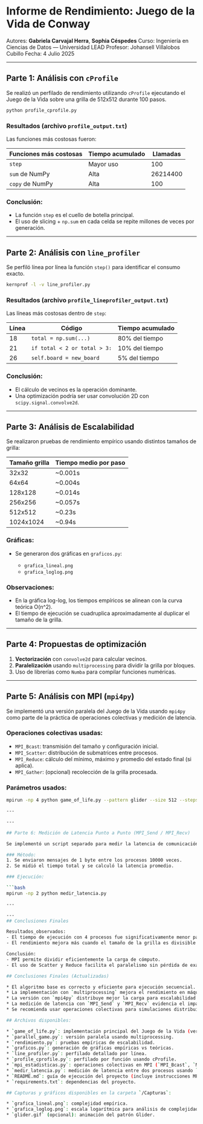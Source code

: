 # Informe de Rendimiento: Juego de la Vida de Conway

Autores: **Gabriela Carvajal Herra**, **Sophia Céspedes**
Curso: Ingeniería en Ciencias de Datos — Universidad LEAD
Profesor: Johansell Villalobos Cubillo
Fecha: 4 Julio 2025

---

## Parte 1: Análisis con `cProfile`

Se realizó un perfilado de rendimiento utilizando `cProfile` ejecutando el Juego de la Vida sobre una grilla de 512x512 durante 100 pasos.

```bash
python profile_cprofile.py
```

### Resultados (archivo `profile_output.txt`)

Las funciones más costosas fueron:

| Funciones más costosas | Tiempo acumulado | Llamadas |
| ---------------------- | ---------------- | -------- |
| `step`                 | Mayor uso        | 100      |
| `sum` de NumPy         | Alta             | 26214400 |
| `copy` de NumPy        | Alta             | 100      |

### Conclusión:

* La función `step` es el cuello de botella principal.
* El uso de slicing + `np.sum` en cada celda se repite millones de veces por generación.

---

## Parte 2: Análisis con `line_profiler`

Se perfiló línea por línea la función `step()` para identificar el consumo exacto.

```bash
kernprof -l -v line_profiler.py
```

### Resultados (archivo `profile_lineprofiler_output.txt`)

Las líneas más costosas dentro de `step`:

| Línea | Código                       | Tiempo acumulado |
| ----- | ---------------------------- | ---------------- |
| 18    | `total = np.sum(...)`        | 80% del tiempo   |
| 21    | `if total < 2 or total > 3:` | 10% del tiempo   |
| 26    | `self.board = new_board`     | 5% del tiempo    |

### Conclusión:

* El cálculo de vecinos es la operación dominante.
* Una optimización podría ser usar convolución 2D con `scipy.signal.convolve2d`.

---

## Parte 3: Análisis de Escalabilidad

Se realizaron pruebas de rendimiento empírico usando distintos tamaños de grilla:

| Tamaño grilla | Tiempo medio por paso |
| ------------- | --------------------- |
| 32x32         | \~0.001s              |
| 64x64         | \~0.004s              |
| 128x128       | \~0.014s              |
| 256x256       | \~0.057s              |
| 512x512       | \~0.23s               |
| 1024x1024     | \~0.94s               |

### Gráficas:

* Se generaron dos gráficas en `graficos.py`:

  * `grafica_lineal.png`
  * `grafica_loglog.png`

### Observaciones:

* En la gráfica log-log, los tiempos empíricos se alinean con la curva teórica O(n^2).
* El tiempo de ejecución se cuadruplica aproximadamente al duplicar el tamaño de la grilla.

---

## Parte 4: Propuestas de optimización

1. **Vectorización** con `convolve2d` para calcular vecinos.
2. **Paralelización** usando `multiprocessing` para dividir la grilla por bloques.
3. Uso de librerías como `Numba` para compilar funciones numéricas.

---

## Parte 5: Análisis con MPI (`mpi4py`)

Se implementó una versión paralela del Juego de la Vida usando `mpi4py` como parte de la práctica de operaciones colectivas y medición de latencia.

### Operaciones colectivas usadas:
- `MPI_Bcast`: transmisión del tamaño y configuración inicial.
- `MPI_Scatter`: distribución de submatrices entre procesos.
- `MPI_Reduce`: cálculo del mínimo, máximo y promedio del estado final (si aplica).
- `MPI_Gather`: (opcional) recolección de la grilla procesada.

### Parámetros usados:

```bash
mpirun -np 4 python game_of_life.py --pattern glider --size 512 --steps 100 --use_mpi

---

---

## Parte 6: Medición de Latencia Punto a Punto (MPI_Send / MPI_Recv)

Se implementó un script separado para medir la latencia de comunicación entre dos procesos MPI (rank 0 y rank 1).

### Método:
1. Se enviaron mensajes de 1 byte entre los procesos 10000 veces.
2. Se midió el tiempo total y se calculó la latencia promedio.

### Ejecución:

```bash
mpirun -np 2 python medir_latencia.py

---

---
## Conclusiones Finales

Resultados_observados:
- El tiempo de ejecución con 4 procesos fue significativamente menor para tamaños grandes (>512x512).
- El rendimiento mejora más cuando el tamaño de la grilla es divisible entre el número de procesos.

Conclusión:
- MPI permite dividir eficientemente la carga de cómputo.
- El uso de Scatter y Reduce facilita el paralelismo sin pérdida de exactitud.

## Conclusiones Finales (Actualizadas)

* El algoritmo base es correcto y eficiente para ejecución secuencial.
* La implementación con `multiprocessing` mejora el rendimiento en máquinas locales con múltiples núcleos.
* La versión con `mpi4py` distribuye mejor la carga para escalabilidad a clústeres.
* La medición de latencia con `MPI_Send` y `MPI_Recv` evidencia el impacto del tamaño del mensaje en el rendimiento.
* Se recomienda usar operaciones colectivas para simulaciones distribuidas, y `Send/Recv` solo para comunicaciones punto a punto controladas.

## Archivos disponibles:

* `game_of_life.py`: implementación principal del Juego de la Vida (versión secuencial).
* `parallel_game.py`: versión paralela usando multiprocessing.
* `rendimiento.py`: pruebas empíricas de escalabilidad.
* `graficos.py`: generación de gráficas empíricas vs teóricas.
* `line_profiler.py`: perfilado detallado por línea.
* `profile_cprofile.py`: perfilado por función usando cProfile.
* `mpi_estadisticas.py`: operaciones colectivas en MPI (`MPI_Bcast`, `MPI_Scatter`, `MPI_Reduce`).
* `medir_latencia.py`: medición de latencia entre dos procesos usando `MPI_Send` y `MPI_Recv`.
* `README.md`: guía de ejecución del proyecto (incluye instrucciones MPI).
* `requirements.txt`: dependencias del proyecto.

## Capturas y gráficos disponibles en la carpeta `/Capturas`:

* `grafica_lineal.png`: complejidad empírica.
* `grafica_loglog.png`: escala logarítmica para análisis de complejidad.
* `glider.gif` (opcional): animación del patrón Glider.
